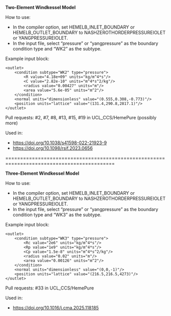 **Two-Element Windkessel Model**

How to use:
- In the compiler option, set HEMELB_INLET_BOUNDARY or HEMELB_OUTLET_BOUNDARY to NASHZEROTHORDERPRESSUREIOLET or YANGPRESSUREIOLET.
- In the input file, select “pressure” or “yangpressure” as the boundary condition type and “WK2” as the subtype.

Example input block:
```
<outlet>
	<condition subtype="WK2" type="pressure">
		<R value="4.18e+09" units="kg/m^4*s"/>
		<C value="2.82e-10" units="m^4*s^2/kg"/>
		<radius value="0.00427" units="m"/>
		<area value="5.6e-05" units="m^2"/>
	</condition>
	<normal units="dimensionless" value="(0.555,0.308,-0.773)"/>
	<position units="lattice" value="(131.4,290.8,2817.1)"/>
</outlet>
```
Pull requests: #2, #7, #8, #13, #15, #19 in UCL_CCS/HemePure (possibly more)

Used in: 
* https://doi.org/10.1038/s41598-022-21923-9
* https://doi.org/10.1098/rsif.2023.0656


===========================================================================================


**Three-Element Windkessel Model** 

How to use:
- In the compiler option, set HEMELB_INLET_BOUNDARY or HEMELB_OUTLET_BOUNDARY to NASHZEROTHORDERPRESSUREIOLET or YANGPRESSUREIOLET.
- In the input file, select “pressure” or “yangpressure” as the boundary condition type and “WK3” as the subtype.

Example input block:
```
<outlet>
	<condition subtype="WK3" type="pressure">
		<Rc value="2e6" units="kg/m^4*s"/>
		<Rp value="1e9" units="kg/m^4*s"/>
		<Cp value="1.5e-8" units="m^4*s^2/kg"/>
		<radius value="0.02" units="m"/>
		<area value="0.00126" units="m^2"/>
	</condition>
	<normal units="dimensionless" value="(0,0,-1)"/>
	<position units="lattice" value="(216.5,216.5,4273)"/>
</outlet>
```

Pull requests: #33 in UCL_CCS/HemePure

Used in: 
* https://doi.org/10.1016/j.cma.2025.118185

